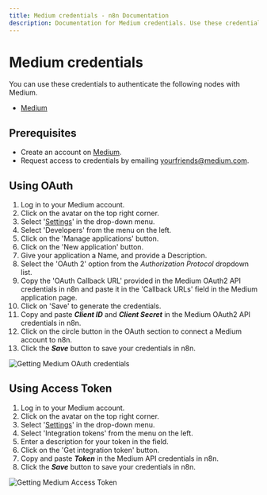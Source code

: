 ```yaml
---
title: Medium credentials - n8n Documentation
description: Documentation for Medium credentials. Use these credentials to authenticate Medium in n8n, a workflow automation platform.
---
```


# Medium credentials

You can use these credentials to authenticate the following nodes with Medium.

- [Medium](/integrations/builtin/app-nodes/n8n-nodes-base.medium/)

## Prerequisites

- Create an account on [Medium](https://www.medium.com/).
- Request access to credentials by emailing [yourfriends@medium.com](mailto:yourfriends@medium.com).


## Using OAuth

1. Log in to your Medium account.
2. Click on the avatar on the top right corner.
3. Select '[Settings](https://medium.com/me/settings)' in the drop-down menu.
4. Select 'Developers' from the menu on the left.
5. Click on the 'Manage applications' button.
6. Click on the 'New application' button.
7. Give your application a Name, and provide a Description.
8. Select the 'OAuth 2' option from the *Authorization Protocol* dropdown list.
9. Copy the 'OAuth Callback URL' provided in the Medium OAuth2 API credentials in n8n and paste it in the 'Callback URLs' field in the Medium application page.
10. Click on 'Save' to generate the credentials.
11. Copy and paste ***Client ID*** and ***Client Secret*** in the Medium OAuth2 API credentials in n8n.
12. Click on the circle button in the OAuth section to connect a Medium account to n8n.
13. Click the ***Save*** button to save your credentials in n8n.

![Getting Medium OAuth credentials](/_images/integrations/builtin/credentials/medium/using-oauth.gif)

## Using Access Token

1. Log in to your Medium account.
2. Click on the avatar on the top right corner.
3. Select '[Settings](https://medium.com/me/settings)' in the drop-down menu.
4. Select 'Integration tokens' from the menu on the left.
5. Enter a description for your token in the field.
6. Click on the 'Get integration token' button.
7. Copy and paste ***Token*** in the Medium API credentials in n8n.
8. Click the ***Save*** button to save your credentials in n8n.

![Getting Medium Access Token](/_images/integrations/builtin/credentials/medium/using-access-token.gif)

